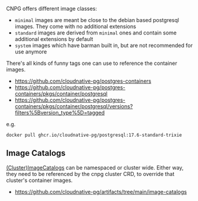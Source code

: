 CNPG offers different image classes:

- `minimal` images are meant be close to the debian based postgresql images. They come with no additional extensions
- `standard` images are derived from `minimal` ones and contain some additional extensions by default
- `system` images which have barman built in, but are not recommended for use anymore

There's all kinds of funny tags one can use to reference the container images.

- https://github.com/cloudnative-pg/postgres-containers
- https://github.com/cloudnative-pg/postgres-containers/pkgs/container/postgresql
- https://github.com/cloudnative-pg/postgres-containers/pkgs/container/postgresql/versions?filters%5Bversion_type%5D=tagged

e.g.
```
docker pull ghcr.io/cloudnative-pg/postgresql:17.6-standard-trixie
```

## Image Catalogs

[(Cluster)ImageCatalogs](https://cloudnative-pg.io/documentation/current/image_catalog/) can be namespaced or cluster wide. Either way, they need to be referenced by the cnpg cluster CRD, to override that cluster's container images.

- https://github.com/cloudnative-pg/artifacts/tree/main/image-catalogs
